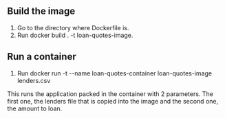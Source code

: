 ## Build the image ##
1. Go to the directory where Dockerfile is.
2. Run docker build . -t loan-quotes-image.

## Run a container ##
1. Run docker run -t --name loan-quotes-container loan-quotes-image lenders.csv <amount-to-loan>

This runs the application packed in the container with 2 parameters. The first one, the lenders file that
is copied into the image and the second one, the amount to loan. 
